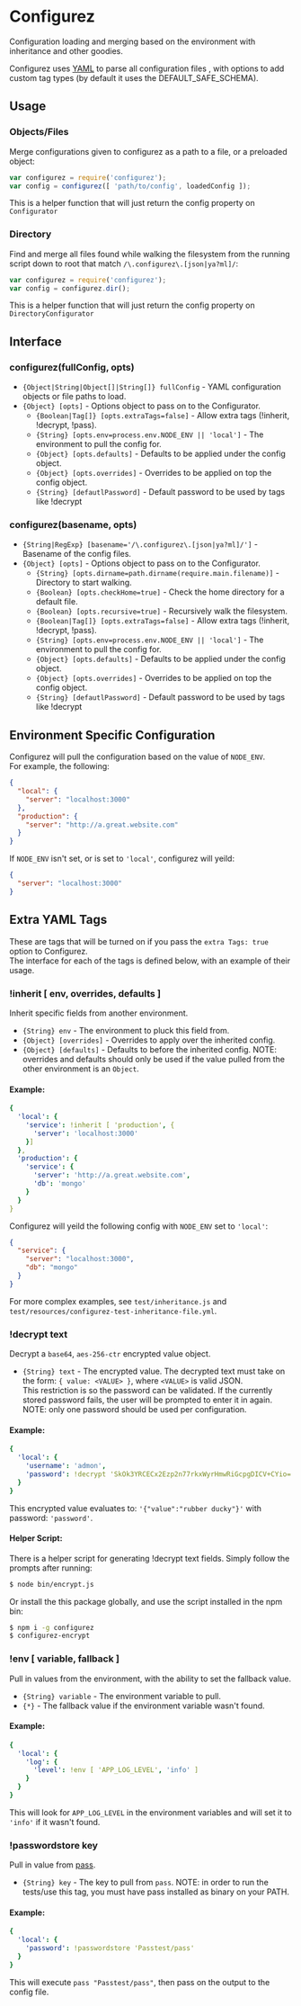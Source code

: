 # Configurez

Configuration loading and merging based on the environment with inheritance and other goodies.

Configurez uses [YAML](https://github.com/nodeca/js-yaml) to parse all configuration files , with options to add custom tag types (by default it uses the DEFAULT_SAFE_SCHEMA).

## Usage

### Objects/Files
Merge configurations given to configurez as a path to a file, or a preloaded object:
```js
var configurez = require('configurez');
var config = configurez([ 'path/to/config', loadedConfig ]);
```
This is a helper function that will just return the config property on `Configurator`

### Directory
Find and merge all files found while walking the filesystem from the running script down to root that match `/\.configurez\.[json|ya?ml]/`:
```js
var configurez = require('configurez');
var config = configurez.dir();
```
This is a helper function that will just return the config property on `DirectoryConfigurator`

## Interface

### configurez(fullConfig, opts)
* `{Object|String|Object[]|String[]} fullConfig` - YAML configuration objects or file paths to load.
* `{Object} [opts]` - Options object to pass on to the Configurator.
  * `{Boolean|Tag[]} [opts.extraTags=false]` - Allow extra tags (!inherit, !decrypt, !pass).
  * `{String} [opts.env=process.env.NODE_ENV || 'local']` - The environment to pull the config for.
  * `{Object} [opts.defaults]` - Defaults to be applied under the config object.
  * `{Object} [opts.overrides]` - Overrides to be applied on top the config object.
  * `{String} [defautlPassword]` - Default password to be used by tags like !decrypt

### configurez(basename, opts)
* `{String|RegExp} [basename='/\.configurez\.[json|ya?ml]/']` - Basename of the config files.
* `{Object} [opts]` - Options object to pass on to the Configurator.
  * `{String} [opts.dirname=path.dirname(require.main.filename)]` - Directory to start walking.
  * `{Boolean} [opts.checkHome=true]` - Check the home directory for a default file.
  * `{Boolean} [opts.recursive=true]` - Recursively walk the filesystem.
  * `{Boolean|Tag[]} [opts.extraTags=false]` - Allow extra tags (!inherit, !decrypt, !pass).
  * `{String} [opts.env=process.env.NODE_ENV || 'local']` - The environment to pull the config for.
  * `{Object} [opts.defaults]` - Defaults to be applied under the config object.
  * `{Object} [opts.overrides]` - Overrides to be applied on top the config object.
  * `{String} [defautlPassword]` - Default password to be used by tags like !decrypt

## Environment Specific Configuration
Configurez will pull the configuration based on the value of `NODE_ENV`.  
For example, the following:
```json
{
  "local": {
    "server": "localhost:3000"
  },
  "production": {
    "server": "http://a.great.website.com"
  }
}
```
If `NODE_ENV` isn't set, or is set to `'local'`, configurez will yeild:
```json
{
  "server": "localhost:3000"
}
```

## Extra YAML Tags
These are tags that will be turned on if you pass the `extra Tags: true` option to Configurez.  
The interface for each of the tags is defined below, with an example of their usage.

### !inherit [ env, overrides, defaults ]
Inherit specific fields from another environment.
- `{String} env` - The environment to pluck this field from.
- `{Object} [overrides]` - Overrides to apply over the inherited config.
- `{Object} [defaults]` - Defaults to before the inherited config.
NOTE: overrides and defaults should only be used if the value pulled from the other environment is an `Object`.

#### Example:
```yaml
{
  'local': {
    'service': !inherit [ 'production', {
	  'server': 'localhost:3000'
	}]
  },
  'production': {
    'service': {
	  'server': 'http://a.great.website.com',
	  'db': 'mongo'
	}
  }
}
```
Configurez will yeild the following config with `NODE_ENV` set to `'local'`:
```json
{
  "service": {
    "server": "localhost:3000",
	"db": "mongo"
  }
}
```
For more complex examples, see `test/inheritance.js` and `test/resources/configurez-test-inheritance-file.yml`.

### !decrypt text
Decrypt a `base64`, `aes-256-ctr` encrypted value object.
- `{String} text` - The encrypted value.
The decrypted text must take on the form: `{ value: <VALUE> }`, where `<VALUE>` is valid JSON.  
This restriction is so the password can be validated. If the currently stored password fails, the user will be prompted to enter it in again.
NOTE: only one password should be used per configuration.

#### Example:
```yaml
{
  'local': {
    'username': 'admon',
    'password': !decrypt 'SkOk3YRCECx2Ezp2n77rkxWyrHmwRiGcpgDICV+CYio='
  }
}
```
This encrypted value evaluates to: `'{"value":"rubber ducky"}'` with password: `'password'`.

#### Helper Script:
There is a helper script for generating !decrypt text fields. Simply follow the prompts after running:
```bash
$ node bin/encrypt.js
```
Or install the this package globally, and use the script installed in the npm bin:
```bash
$ npm i -g configurez
$ configurez-encrypt
```

### !env [ variable, fallback ]
Pull in values from the environment, with the ability to set the fallback value.
- `{String} variable` - The environment variable to pull.
- `{*}` - The fallback value if the environment variable wasn't found.

#### Example:
```yaml
{
  'local': {
    'log': {
      'level': !env [ 'APP_LOG_LEVEL', 'info' ]
    }
  }
}
```
This will look for `APP_LOG_LEVEL` in the environment variables and will set it to `'info'` if it wasn't found.

### !passwordstore key
Pull in value from [pass](http://www.passwordstore.org/).
- `{String} key` - The key to pull from `pass`.
NOTE: in order to run the tests/use this tag, you must have pass installed as binary on your PATH.

#### Example:
```yaml
{
  'local': {
    'password': !passwordstore 'Passtest/pass'
  }
}
```
This will execute `pass "Passtest/pass"`, then pass on the output to the config file.
